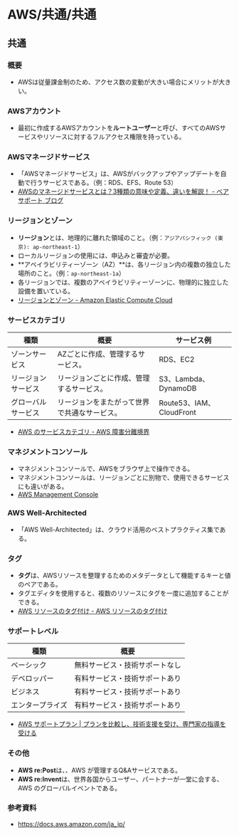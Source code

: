 # AWS/共通/共通

## 共通

### 概要

- AWSは従量課金制のため、アクセス数の変動が大きい場合にメリットが大きい。

### AWSアカウント

- 最初に作成するAWSアカウントを**ルートユーザー**と呼び、すべてのAWSサービスやリソースに対するフルアクセス権限を持っている。

### AWSマネージドサービス

- 「AWSマネージドサービス」は、AWSがバックアップやアップデートを自動で行うサービスである。（例：RDS、EFS、Route 53）
- [AWSのマネージドサービスとは？3種類の意味や定義、違いを解説！ - ベアサポート ブログ](https://baresupport.jp/blog/2023/10/11/254/)

### リージョンとゾーン

- **リージョン**とは、地理的に離れた領域のこと。（例：`アジアパシフィック (東京): ap-northeast-1`）
- ローカルリージョンの使用には、申込みと審査が必要。
- **アベイラビリティーゾーン（AZ）**は、各リージョン内の複数の独立した場所のこと。（例：`ap-northeast-1a`）
- 各リージョンでは、複数のアベイラビリティーゾーンに、物理的に独立した設備を置いている。
- [リージョンとゾーン - Amazon Elastic Compute Cloud](https://docs.aws.amazon.com/ja_jp/AWSEC2/latest/UserGuide/using-regions-availability-zones.html)

### サービスカテゴリ

| 種類               | 概要                                         | サービス例               |
| ------------------ | -------------------------------------------- | ------------------------ |
| ゾーンサービス     | AZごとに作成、管理するサービス。             | RDS、EC2                 |
| リージョンサービス | リージョンごとに作成、管理するサービス。     | S3、Lambda、DynamoDB     |
| グローバルサービス | リージョンをまたがって世界で共通なサービス。 | Route53、IAM、CloudFront |

- [AWS のサービスカテゴリ - AWS 障害分離境界](https://docs.aws.amazon.com/ja_jp/whitepapers/latest/aws-fault-isolation-boundaries/aws-service-types.html)

### マネジメントコンソール

- マネジメントコンソールで、AWSをブラウザ上で操作できる。
- マネジメントコンソールは、リージョンごとに別物で、使用できるサービスにも違いがある。
- [AWS Management Console](https://ap-northeast-1.console.aws.amazon.com/console/home?region=ap-northeast-1)

### AWS Well-Architected

- 「AWS Well-Architected」は、クラウド活用のベストプラクティス集である。

### タグ

- **タグ**は、AWSリソースを整理するためのメタデータとして機能するキーと値のペアである。
- タグエディタを使用すると、複数のリソースにタグを一度に追加することができる。
- [AWS リソースのタグ付け - AWS リソースのタグ付け](https://docs.aws.amazon.com/ja_jp/tag-editor/latest/userguide/tagging.html)

### サポートレベル

| 種類             | 概要                           |
| ---------------- | ------------------------------ |
| ベーシック       | 無料サービス・技術サポートなし |
| デベロッパー     | 有料サービス・技術サポートあり |
| ビジネス         | 有料サービス・技術サポートあり |
| エンタープライズ | 有料サービス・技術サポートあり |

- [AWS サポートプラン | プランを比較し、技術支援を受け、専門家の指導を受ける](https://aws.amazon.com/jp/premiumsupport/plans/)

### その他

- **AWS re:Post**は、、AWS が管理するQ&Aサービスである。
- **AWS re:Invent**は、世界各国からユーザー、パートナーが一堂に会する、AWS のグローバルイベントである。

### 参考資料

- <https://docs.aws.amazon.com/ja_jp/>
